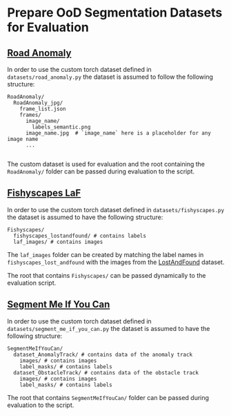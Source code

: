 
# Prepare OoD Segmentation Datasets for Evaluation

## [Road Anomaly](https://www.epfl.ch/labs/cvlab/data/road-anomaly/)

  In order to use the custom torch dataset defined in `datasets/road_anomaly.py` the dataset is assumed to follow the following structure:

  ```
  RoadAnomaly/
    RoadAnomaly_jpg/
      frame_list.json
      frames/
        image_name/
          labels_semantic.png
        image_name.jpg  # `image_name` here is a placeholder for any image name
        ...
      
  ```

  The custom dataset is used for evaluation and the root containing the `RoadAnomaly/` folder can be passed during evaluation to the script.


## [Fishyscapes LaF](https://fishyscapes.com/dataset)

  In order to use the custom torch dataset defined in `datasets/fishyscapes.py` the dataset is assumed to have the following structure:

  ```
  Fishyscapes/
    fishyscapes_lostandfound/ # contains labels
    laf_images/ # contains images
  ```

  The `laf_images` folder can be created by matching the label names in `fishyscapes_lost_andfound` with the images from the [LostAndFound](http://wwwlehre.dhbw-stuttgart.de/~sgehrig/lostAndFoundDataset/index.html) dataset.

  The root that contains `Fishyscapes/` can be passed dynamically to the evaluation script.

  ## [Segment Me If You Can](https://segmentmeifyoucan.com/)

  In order to use the custom torch dataset defined in `datasets/segment_me_if_you_can.py` the dataset is assumed to have the following structure: 

  ```
  SegmentMeIfYouCan/
    dataset_AnomalyTrack/ # contains data of the anomaly track
      images/ # contains images
      label_masks/ # contains labels
    dataset_ObstacleTrack/ # contains data of the obstacle track
      images/ # contains images
      label_masks/ # contains labels
  ```
  The root that contains `SegmentMeIfYouCan/` folder can be passed during evaluation to the script. 
